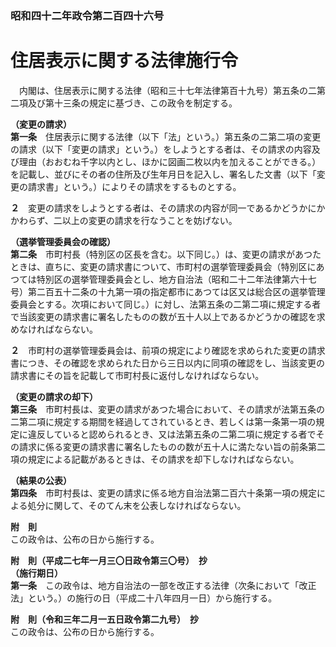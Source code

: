 ### 昭和四十二年政令第二百四十六号  
# 住居表示に関する法律施行令  
　内閣は、住居表示に関する法律（昭和三十七年法律第百十九号）第五条の二第二項及び第十三条の規定に基づき、この政令を制定する。  
  
**（変更の請求）**  
**第一条**　住居表示に関する法律（以下「法」という。）第五条の二第二項の変更の請求（以下「変更の請求」という。）をしようとする者は、その請求の内容及び理由（おおむね千字以内とし、ほかに図画二枚以内を加えることができる。）を記載し、並びにその者の住所及び生年月日を記入し、署名した文書（以下「変更の請求書」という。）によりその請求をするものとする。  
  
**２**　変更の請求をしようとする者は、その請求の内容が同一であるかどうかにかかわらず、二以上の変更の請求を行なうことを妨げない。  
  
**（選挙管理委員会の確認）**  
**第二条**　市町村長（特別区の区長を含む。以下同じ。）は、変更の請求があつたときは、直ちに、変更の請求書について、市町村の選挙管理委員会（特別区にあつては特別区の選挙管理委員会とし、地方自治法（昭和二十二年法律第六十七号）第二百五十二条の十九第一項の指定都市にあつては区又は総合区の選挙管理委員会とする。次項において同じ。）に対し、法第五条の二第二項に規定する者で当該変更の請求書に署名したものの数が五十人以上であるかどうかの確認を求めなければならない。  
  
**２**　市町村の選挙管理委員会は、前項の規定により確認を求められた変更の請求書につき、その確認を求められた日から三日以内に同項の確認をし、当該変更の請求書にその旨を記載して市町村長に返付しなければならない。  
  
**（変更の請求の却下）**  
**第三条**　市町村長は、変更の請求があつた場合において、その請求が法第五条の二第二項に規定する期間を経過してされているとき、若しくは第一条第一項の規定に違反していると認められるとき、又は法第五条の二第二項に規定する者でその請求に係る変更の請求書に署名したものの数が五十人に満たない旨の前条第二項の規定による記載があるときは、その請求を却下しなければならない。  
  
**（結果の公表）**  
**第四条**　市町村長は、変更の請求に係る地方自治法第二百六十条第一項の規定による処分に関して、そのてん末を公表しなければならない。  
  
**附　則**  
この政令は、公布の日から施行する。  
  
**附　則（平成二七年一月三〇日政令第三〇号）　抄**  
**（施行期日）**  
**第一条**　この政令は、地方自治法の一部を改正する法律（次条において「改正法」という。）の施行の日（平成二十八年四月一日）から施行する。  
  
**附　則（令和三年二月一五日政令第二九号）　抄**  
この政令は、公布の日から施行する。  
  
